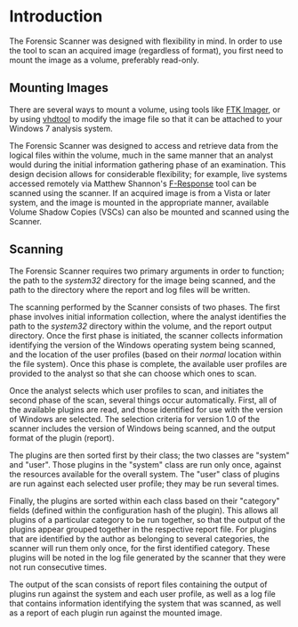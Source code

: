 # Introduction #
The Forensic Scanner was designed with flexibility in mind.  In order to use the tool to scan an acquired image (regardless of format), you first need to mount the image as a volume, preferably read-only.

## Mounting Images ##
There are several ways to mount a volume, using tools like [FTK Imager](http://accessdata.com/support/product-downloads), or by using [vhdtool](http://archive.msdn.microsoft.com/vhdtool) to modify the image file so that it can be attached to your Windows 7 analysis system.

The Forensic Scanner was designed to access and retrieve data from the logical files within the volume, much in the same manner that an analyst would during the initial information gathering phase of an examination.  This design decision allows for considerable flexibility; for example, live systems accessed remotely via Matthew Shannon's [F-Response](http://www.f-response.com/) tool can be scanned using the scanner.  If an acquired image is from a Vista or later system, and the image is mounted in the appropriate manner, available Volume Shadow Copies (VSCs) can also be mounted and scanned using the Scanner.

## Scanning ##
The Forensic Scanner requires two primary arguments in order to function; the path to the _system32_ directory for the image being scanned, and the path to the directory where the report and log files will be written.

The scanning performed by the Scanner consists of two phases.  The first phase involves initial information collection, where the analyst identifies the path to the _system32_ directory within the volume, and the report output directory.  Once the first phase is initiated, the scanner collects information identifying the version of the Windows operating system being scanned, and the location of the user profiles (based on their _normal_ location within the file system).  Once this phase is complete, the available user profiles are provided to the analyst so that she can choose which ones to scan.

Once the analyst selects which user profiles to scan, and initiates the second phase of the scan, several things occur automatically.  First, all of the available plugins are read, and those identified for use with the version of Windows are selected.  The selection criteria for version 1.0 of the scanner includes the version of Windows being scanned, and the output format of the plugin (report).

The plugins are then sorted first by their class; the two classes are "system" and "user".  Those plugins in the "system" class are run only once, against the resources available for the overall system.  The "user" class of plugins are run against each selected user profile; they may be run several times.

Finally, the plugins are sorted within each class based on their "category" fields (defined within the configuration hash of the plugin).  This allows all plugins of a particular category to be run together, so that the output of the plugins appear grouped together in the respective report file.  For plugins that are identified by the author as belonging to several categories, the scanner will run them only once, for the first identified category.  These plugins will be noted in the log file generated by the scanner that they were not run consecutive times.

The output of the scan consists of report files containing the output of plugins run against the system and each user profile, as well as a log file that contains information identifying the system that was scanned, as well as a report of each plugin run against the mounted image.